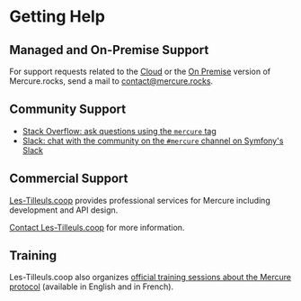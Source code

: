 # Getting Help

## Managed and On-Premise Support

For support requests related to the [Cloud](../hub/cloud.md) or the [On Premise](../hub/cluster.md#purchasing) version of Mercure.rocks, send a mail to [contact@mercure.rocks](mailto:contact@mercure.rocks?subject=Support%20request).

## Community Support

- [Stack Overflow: ask questions using the `mercure` tag](https://stackoverflow.com/questions/tagged/mercure)
- [Slack: chat with the community on the `#mercure` channel on Symfony's Slack](https://symfony.com/slack)

## Commercial Support

[Les-Tilleuls.coop](https://les-tilleuls.coop) provides professional services for Mercure including development and API design.

[Contact Les-Tilleuls.coop](https://les-tilleuls.coop/en/contact) for more information.

## Training

Les-Tilleuls.coop also organizes [official training sessions about the Mercure protocol](https://les-tilleuls.coop/en/masterclass/trainings/introduction-to-mercure) (available in English and in French).
